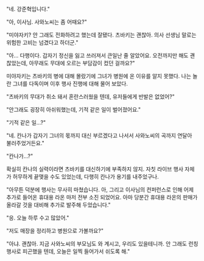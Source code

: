 "네. 강준혁입니다." 

"아, 이사님. 사와노씨는 좀 어때요?" 

"미야자키? 안 그래도 전화하려고 했는데 잘됐다. 츠바키는 괜찮아. 의사 선생님 말로는 위험한 고비는 넘겼다고 하더군." 

"아... 다행이다. 갑자기 정신을 잃고 쓰러져서 큰일난 줄 알았어요. 오전까지만 해도 괜찮았는데, 아무래도 무대에 오르는 부담감이 컸던 걸까요?" 

미야자키는 츠바키의 병에 대해 몰랐기에 그녀가 병원에 온 이유를 알지 못했다. 
나는 놀란 그녀를 다독이며 이후 행사 진행에 대해 물어 보았다. 

"츠바키의 무대가 취소 돼서 혼란스러웠을 텐데, 유저들에게 반발은 없었어?" 

"안그래도 굉장히 아쉬워했는데, 기적 같은 일이 벌어졌어요." 

"기적 같은 일...?" 

"네. 칸나가 갑자기 그녀의 몫까지 대신 부르겠다고 나서서 사와노씨의 곡까지 연달아 불러주었거든요." 

"칸나가...?" 

확실히 칸나의 실력이라면 츠바키를 대신하기에 부족하지 않지. 
자칫 라이브 행사 자체가 허무하게 끝맺을 수도 있었는데, 다행히 칸나가 용기를 내주었구나. 

"아무튼 덕분에 행사는 무사히 마쳤습니다. 아, 그리고 이사님의 컨퍼런스로 인해 어제 추가로 들어온 휴대용 라온 마저 전부 소진 되었어요. 아마 당분간 휴대용 라온의 판매가 올라갈 것을 대비해 추가로 발주해 두었습니다." 

"응. 오늘 하루 수고 많았어." 

"저도 매장을 정리하고 병원으로 가볼까요?" 

"아냐. 괜찮아. 지금 사와노씨의 부모님도 와 계시고, 우리도 있을테니까. 안 그래도 런칭 행사로 피곤했을 텐데, 오늘은 일찍 들어가서 쉬도록 해." 